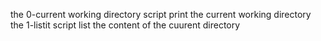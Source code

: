 the 0-current working directory script print the current working directory
the 1-listit script list the content of the cuurent directory
